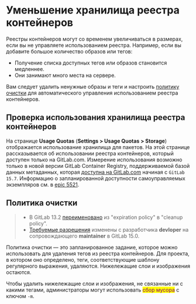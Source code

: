 # Уменьшение хранилища реестра контейнеров

Реестры контейнеров могут со временем увеличиваться в размерах, если вы не управляете использованием реестра. Например, если вы добавите большое количество образов или тегов:

* Получение списка доступных тегов или образов становится медленнее.
* Они занимают много места на сервере.

Вам следует удалить ненужные образы и теги и настроить [политику очистки](umenshenie-khranilisha-reestra-konteinerov.md#politika-ochistki) для автоматического управления использованием реестра контейнеров.

## Проверка использования хранилища реестра контейнеров

На странице **Usage Quotas** (**Settings > Usage Quotas > Storage**) отображается использование хранилища для пакетов. На этой странице рассказывается об использовании реестра контейнеров, который доступен только на GitLab.com. Измерение использования возможно только в новой версии GitLab Container Registry, поддерживаемой базой данных метаданных, которая [доступна на GitLab.com](https://gitlab.com/groups/gitlab-org/-/epics/5523) начиная с `GitLab 15.7`. Информацию о запланированной доступности самоуправляемых экземпляров см. в [epic 5521](https://gitlab.com/groups/gitlab-org/-/epics/5521).

## Политика очистки

> * В GitLab 13.2 [переименовано](https://gitlab.com/gitlab-org/gitlab/-/issues/218737) из "expiration policy" в "cleanup policy".
> * [Требуемые разрешения](https://gitlab.com/gitlab-org/gitlab/-/issues/350682) изменены с разработчика **devloper** на сопровождающего **maintainer** в GitLab 15.0.

Политика очистки — это запланированное задание, которое можно использовать для удаления тегов из реестра контейнеров. Для проекта, в котором оно определено, теги, соответствующие шаблону регулярного выражения, удаляются. Нижележащие слои и изображения остаются.

Чтобы удалить нижележащие слои и изображения, не связанные ни с какими тегами, администраторы могут использовать <mark style="color:purple;">сбор мусора</mark> с ключом `-m`.

